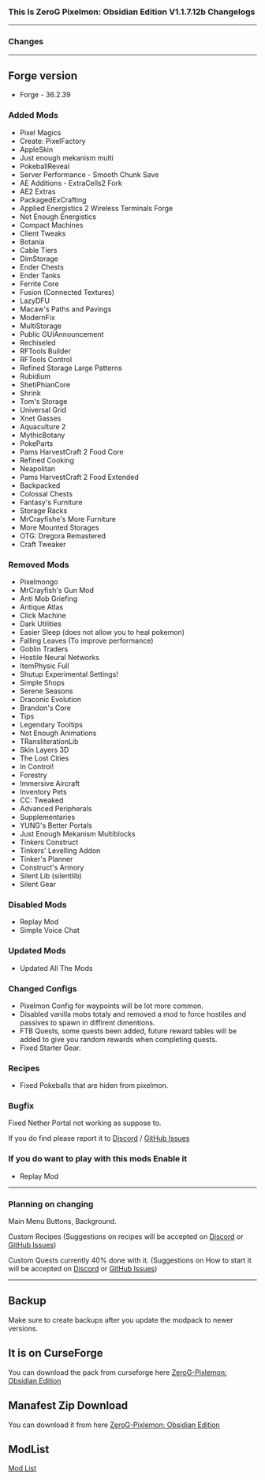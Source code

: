 ### This Is ZeroG Pixelmon: Obsidian Edition V1.1.7.12b Changelogs

----

### Changes

----
## Forge version
- Forge - 36.2.39

### Added Mods
- Pixel Magics
- Create: PixelFactory
- AppleSkin
- Just enough mekanism multi
- PokeballReveal
- Server Performance - Smooth Chunk Save
- AE Additions - ExtraCells2 Fork
- AE2 Extras
- PackagedExCrafting
- Applied Energistics 2 Wireless Terminals Forge
- Not Enough Energistics
- Compact Machines
- Client Tweaks
- Botania
- Cable Tiers
- DimStorage
- Ender Chests
- Ender Tanks
- Ferrite Core
- Fusion (Connected Textures)
- LazyDFU
- Macaw's Paths and Pavings
- ModernFix
- MultiStorage
- Public GUIAnnouncement
- Rechiseled
- RFTools Builder
- RFTools Control
- Refined Storage Large Patterns
- Rubidium
- ShetiPhianCore
- Shrink
- Tom's Storage
- Universal Grid
- Xnet Gasses
- Aquaculture 2
- MythicBotany
- PokeParts
- Pams HarvestCraft 2 Food Core
- Refined Cooking
- Neapolitan
- Pams HarvestCraft 2 Food Extended
- Backpacked
- Colossal Chests
- Fantasy's Furniture
- Storage Racks
- MrCrayfishe's More Furniture
- More Mounted Storages
- OTG: Dregora Remastered
- Craft Tweaker

### Removed Mods
- Pixelmongo
- MrCrayfish's Gun Mod
- Anti Mob Griefing
- Antique Atlas
- Click Machine
- Dark Utilities
- Easier Sleep (does not allow you to heal pokemon)
- Falling Leaves (To improve performance)
- Goblin Traders
- Hostile Neural Networks
- ItemPhysic Full
- Shutup Experimental Settings!
- Simple Shops
- Serene Seasons
- Draconic Evolution
- Brandon's Core
- Tips
- Legendary Tooltips
- Not Enough Animations
- TRansliterationLib
- Skin Layers 3D
- The Lost Cities
- In Control!
- Forestry
- Immersive Aircraft
- Inventory Pets
- CC: Tweaked
- Advanced Peripherals
- Supplementaries
- YUNG's Better Portals
- Just Enough Mekanism Multiblocks
- Tinkers Construct
- Tinkers' Levelling Addon
- Tinker's Planner
- Construct's Armory
- Silent Lib (silentlib)
- Silent Gear

### Disabled Mods
- Replay Mod
- Simple Voice Chat

### Updated Mods
- Updated All The Mods

### Changed Configs
- Pixelmon Config for waypoints will be lot more common.
- Disabled vanilla mobs totaly and removed a mod to force hostiles and passives to spawn in diffirent dimentions.
- FTB Quests, some quests been added, future reward tables will be added to give you random rewards when completing quests. 
- Fixed Starter Gear.

### Recipes
- Fixed Pokeballs that are hiden from pixelmon.

### Bugfix
Fixed Nether Portal not working as suppose to.

If you do find please report it to [Discord](https://discord.gg/aaXAX9z) / [GitHub Issues](https://github.com/ZeroG-Network/ZeroG-Pixelmon-Obsidian-Edition/issues)

### If you do want to play with this mods Enable it
- Replay Mod
 

---

### Planning on changing

Main Menu Buttons, Background.

Custom Recipes (Suggestions on recipes will be accepted on [Discord](https://discord.gg/aaXAX9z) or [GitHub Issues](https://github.com/ZeroG-Network/ZeroG-Pixelmon-Obsidian-Edition/issues))

Custom Quests currently 40% done with it. (Suggestions on How to start it will be accepted on [Discord](https://discord.gg/aaXAX9z) or [GitHub Issues](https://github.com/ZeroG-Network/ZeroG-Pixelmon-Obsidian-Edition/issues))

_________________


## Backup
Make sure to create backups after you update the modpack to newer versions.


## It is on CurseForge
You can download the pack from curseforge here [ZeroG-Pixlemon: Obsidian Edition](https://www.curseforge.com/minecraft/modpacks/zerog-pixlemon-obsidian-edition)


## Manafest Zip Download
You can download it from here [ZeroG-Pixlemon: Obsidian Edition](https://1drv.ms/u/s!Ah9Z8o5_Q1YQufEMDRX3t3pWOEMEWQ?e=4TSjJf)


## ModList
[Mod List](https://github.com/ZeroG-Network/ZeroG-Pixelmon-Obsidian-Edition/blob/1.16.5/Changelogs/Changelogs-Modlist/v1.1.7.12b-Changelog-Modlist.md)
